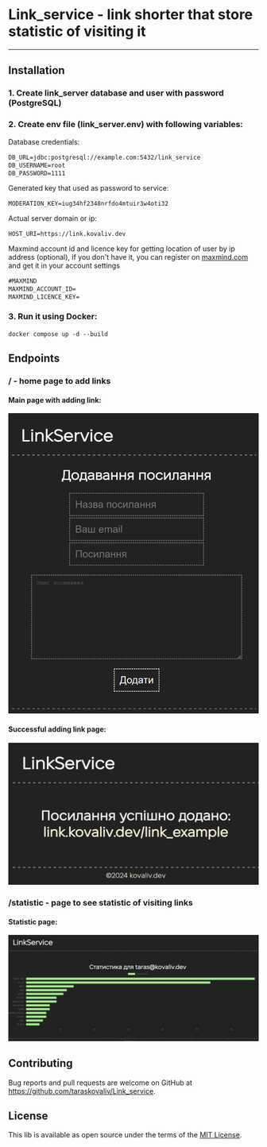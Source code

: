 # Link_service - link shorter that store statistic of visiting it
---

## Installation

### 1. Create link_server database and user with password (PostgreSQL)
### 2. Create env file (link_server.env) with following variables:

Database credentials:
```dotenv
DB_URL=jdbc:postgresql://example.com:5432/link_service
DB_USERNAME=root
DB_PASSWORD=1111
```

Generated key that used as password to service:
```dotenv
MODERATION_KEY=iug34hf2348nrfdo4mtuir3w4oti32
```

Actual server domain or ip:
```dotenv
HOST_URI=https://link.kovaliv.dev
```

Maxmind account id and licence key for getting location of user by ip address (optional), 
if you don't have it, you can register on [maxmind.com](https://www.maxmind.com/en/geolite2/signup) and get it in your account settings
```dotenv
#MAXMIND
MAXMIND_ACCOUNT_ID=
MAXMIND_LICENCE_KEY=
```

### 3. Run it using Docker:

```shell
docker compose up -d --build

```

## Endpoints

### / - home page to add links
#### Main page with adding link:
![Main page with adding link](/imgs/main_page.png)
#### Successful adding link page:
![Successful adding link page](/imgs/page_success.png)

### /statistic - page to see statistic of visiting links

#### Statistic page:
![Statistic page](/imgs/statistic_page.png)


## Contributing

Bug reports and pull requests are welcome on GitHub at https://github.com/taraskovaliv/Link_service.

## License

This lib is available as open source under the terms of the [MIT License](https://opensource.org/licenses/MIT).